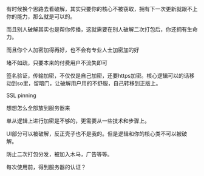 有时候换个思路去看破解，其实只要你的核心不被窃取，拥有下一次更新就跟不上你的能力，那么就是可以的。

而且别人破解其实也是帮你传播，这就需要在别人破解二次打包后，你还拥有生命力。

而且你个人加密加得再好，也不会有专业人士加密加的好

堵不如疏，只要本来的付费用户不流失即可

签名验证，传输加密，不仅仅是自己加密，还要https加密。核心逻辑可以的话移动到so里，留暗门，让破解用户用的不舒服，自己转移到正版上。



SSL pinning

想想怎么全部放到服务器来

单从逻辑上进行加密是不够的，更需要从一些技术和步骤上。

UI部分可以被破解，反正壳子也不是我的。但是逻辑和你的核心类不可以被破解。

防止二次打包分发，被加入木马，广告等等。

每次使用前，得到服务器的认证？


